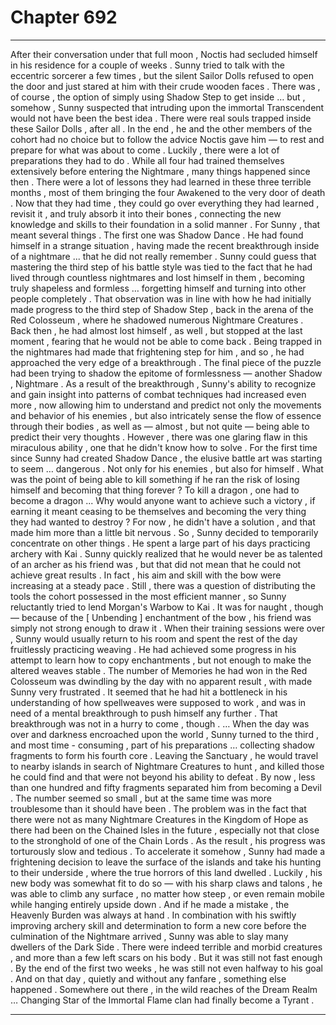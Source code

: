 
# Chapter 692


---

After their conversation under that full moon , Noctis had secluded himself in his residence for a couple of weeks . Sunny tried to talk with the eccentric sorcerer a few times , but the silent Sailor Dolls refused to open the door and just stared at him with their crude wooden faces .
There was , of course , the option of simply using Shadow Step to get inside … but , somehow , Sunny suspected that intruding upon the immortal Transcendent would not have been the best idea . There were real souls trapped inside these Sailor Dolls , after all .
In the end , he and the other members of the cohort had no choice but to follow the advice Noctis gave him — to rest and prepare for what was about to come . Luckily , there were a lot of preparations they had to do .
While all four had trained themselves extensively before entering the Nightmare , many things happened since then . There were a lot of lessons they had learned in these three terrible months , most of them bringing the four Awakened to the very door of death . Now that they had time , they could go over everything they had learned , revisit it , and truly absorb it into their bones , connecting the new knowledge and skills to their foundation in a solid manner .
For Sunny , that meant several things .
The first one was Shadow Dance . He had found himself in a strange situation , having made the recent breakthrough inside of a nightmare ... that he did not really remember .
Sunny could guess that mastering the third step of his battle style was tied to the fact that he had lived through countless nightmares and lost himself in them , becoming truly shapeless and formless … forgetting himself and turning into other people completely .
That observation was in line with how he had initially made progress to the third step of Shadow Step , back in the arena of the Red Colosseum , where he shadowed numerous Nightmare Creatures . Back then , he had almost lost himself , as well , but stopped at the last moment , fearing that he would not be able to come back .
Being trapped in the nightmares had made that frightening step for him , and so , he had approached the very edge of a breakthrough . The final piece of the puzzle had been trying to shadow the epitome of formlessness — another Shadow , Nightmare .
As a result of the breakthrough , Sunny's ability to recognize and gain insight into patterns of combat techniques had increased even more , now allowing him to understand and predict not only the movements and behavior of his enemies , but also intricately sense the flow of essence through their bodies , as well as — almost , but not quite — being able to predict their very thoughts .
However , there was one glaring flaw in this miraculous ability , one that he didn't know how to solve . For the first time since Sunny had created Shadow Dance , the elusive battle art was starting to seem … dangerous . Not only for his enemies , but also for himself .
What was the point of being able to kill something if he ran the risk of losing himself and becoming that thing forever ?
To kill a dragon , one had to become a dragon ...
Why would anyone want to achieve such a victory , if earning it meant ceasing to be themselves and becoming the very thing they had wanted to destroy ?
For now , he didn't have a solution , and that made him more than a little bit nervous . So , Sunny decided to temporarily concentrate on other things .
He spent a large part of his days practicing archery with Kai . Sunny quickly realized that he would never be as talented of an archer as his friend was , but that did not mean that he could not achieve great results . In fact , his aim and skill with the bow were increasing at a steady pace .
Still , there was a question of distributing the tools the cohort possessed in the most efficient manner , so Sunny reluctantly tried to lend Morgan's Warbow to Kai . It was for naught , though — because of the [ Unbending ] enchantment of the bow , his friend was simply not strong enough to draw it .
When their training sessions were over , Sunny would usually return to his room and spent the rest of the day fruitlessly practicing weaving . He had achieved some progress in his attempt to learn how to copy enchantments , but not enough to make the altered weaves stable . The number of Memories he had won in the Red Colosseum was dwindling by the day with no apparent result , with made Sunny very frustrated .
It seemed that he had hit a bottleneck in his understanding of how spellweaves were supposed to work , and was in need of a mental breakthrough to push himself any further .
That breakthrough was not in a hurry to come , though .
… When the day was over and darkness encroached upon the world , Sunny turned to the third , and most time - consuming , part of his preparations … collecting shadow fragments to form his fourth core . Leaving the Sanctuary , he would travel to nearby islands in search of Nightmare Creatures to hunt , and killed those he could find and that were not beyond his ability to defeat .
By now , less than one hundred and fifty fragments separated him from becoming a Devil . The number seemed so small , but at the same time was more troublesome than it should have been .
The problem was in the fact that there were not as many Nightmare Creatures in the Kingdom of Hope as there had been on the Chained Isles in the future , especially not that close to the stronghold of one of the Chain Lords . As the result , his progress was torturously slow and tedious .
To accelerate it somehow , Sunny had made a frightening decision to leave the surface of the islands and take his hunting to their underside , where the true horrors of this land dwelled . Luckily , his new body was somewhat fit to do so — with his sharp claws and talons , he was able to climb any surface , no matter how steep , or even remain mobile while hanging entirely upside down .
And if he made a mistake , the Heavenly Burden was always at hand .
In combination with his swiftly improving archery skill and determination to form a new core before the culmination of the Nightmare arrived , Sunny was able to slay many dwellers of the Dark Side . There were indeed terrible and morbid creatures , and more than a few left scars on his body .
But it was still not fast enough .
By the end of the first two weeks , he was still not even halfway to his goal . And on that day , quietly and without any fanfare , something else happened .
Somewhere out there , in the wild reaches of the Dream Realm …
Changing Star of the Immortal Flame clan had finally become a Tyrant .

---

